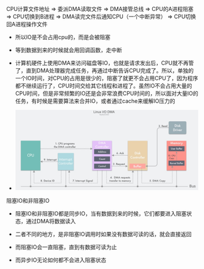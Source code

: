 CPU计算文件地址 ⇒ 委派DMA读取文件 ⇒ DMA接管总线 ⇒ CPU的A进程阻塞 ⇒ CPU切换到B进程 ⇒ DMA读完文件后通知CPU（一个中断异常） ⇒ CPU切换回A进程操作文件

- 所以IO是不会占用cpu的，而是会被阻塞
- 等到数据到来的时候就会用回调函数，走中断



- 计算机硬件上使用DMA来访问磁盘等IO，也就是请求发出后，CPU就不再管了，直到DMA处理器完成任务，再通过中断告诉CPU完成了。所以，单独的一个IO时间，对CPU的占用是很少的，阻塞了就更不会占用CPU了，因为程序都不继续运行了，CPU时间交给其它线程和进程了。虽然IO不会占用大量的CPU时间，但是非常频繁的IO还是会非常浪费CPU时间的，所以面对大量IO的任务，有时候是需要算法来合并IO，或者通过cache来缓解IO压力的



- ![](../image/linuxIO全过程.jpg)





阻塞IO和非阻塞IO

- 阻塞IO和非阻塞IO都是同步IO，当有数据到来的时候，它们都要进入阻塞状态，通过DMA将数据读入
- 二者不同的地方，是非阻塞IO调用时如果没有数据可读的话，就会直接返回
- 而阻塞IO会一直阻塞，直到有数据可读为止

- 而异步IO无论如何都不会进入阻塞状态